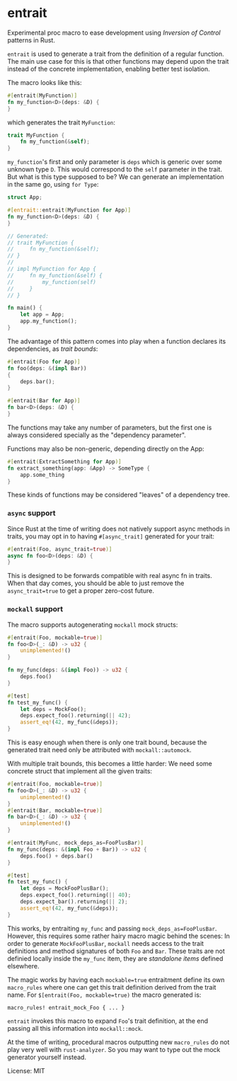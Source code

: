 # entrait

Experimental proc macro to ease development using _Inversion of Control_ patterns in Rust.

`entrait` is used to generate a trait from the definition of a regular function.
The main use case for this is that other functions may depend upon the trait
instead of the concrete implementation, enabling better test isolation.

The macro looks like this:

```rust
#[entrait(MyFunction)]
fn my_function<D>(deps: &D) {
}
```

which generates the trait `MyFunction`:

```rust
trait MyFunction {
    fn my_function(&self);
}
```

`my_function`'s first and only parameter is `deps` which is generic over some unknown type `D`.
This would correspond to the `self` parameter in the trait.
But what is this type supposed to be? We can generate an implementation in the same go, using `for Type`:

```rust
struct App;

#[entrait::entrait(MyFunction for App)]
fn my_function<D>(deps: &D) {
}

// Generated:
// trait MyFunction {
//     fn my_function(&self);
// }
//
// impl MyFunction for App {
//     fn my_function(&self) {
//         my_function(self)
//     }
// }

fn main() {
    let app = App;
    app.my_function();
}
```

The advantage of this pattern comes into play when a function declares its dependencies, as _trait bounds_:


```rust
#[entrait(Foo for App)]
fn foo(deps: &(impl Bar))
{
    deps.bar();
}

#[entrait(Bar for App)]
fn bar<D>(deps: &D) {
}
```

The functions may take any number of parameters, but the first one is always considered specially as the "dependency parameter".

Functions may also be non-generic, depending directly on the App:

```rust
#[entrait(ExtractSomething for App)]
fn extract_something(app: &App) -> SomeType {
    app.some_thing
}
```

These kinds of functions may be considered "leaves" of a dependency tree.

### `async` support
Since Rust at the time of writing does not natively support async methods in traits, you may opt in to having `#[async_trait]` generated
for your trait:

```rust
#[entrait(Foo, async_trait=true)]
async fn foo<D>(deps: &D) {
}
```
This is designed to be forwards compatible with real async fn in traits. When that day comes, you should be able to just remove the `async_trait=true`
to get a proper zero-cost future.

### `mockall` support
The macro supports autogenerating `mockall` mock structs:

```rust
#[entrait(Foo, mockable=true)]
fn foo<D>(_: &D) -> u32 {
    unimplemented!()
}

fn my_func(deps: &(impl Foo)) -> u32 {
    deps.foo()
}

#[test]
fn test_my_func() {
    let deps = MockFoo();
    deps.expect_foo().returning(|| 42);
    assert_eq!(42, my_func(&deps));
}
```
This is easy enough when there is only one trait bound, because the generated trait need only be attributed with `mockall::automock`.

With multiple trait bounds, this becomes a little harder: We need some concrete struct that implement all the given traits:

```rust
#[entrait(Foo, mockable=true)]
fn foo<D>(_: &D) -> u32 {
    unimplemented!()
}
#[entrait(Bar, mockable=true)]
fn bar<D>(_: &D) -> u32 {
    unimplemented!()
}

#[entrait(MyFunc, mock_deps_as=FooPlusBar)]
fn my_func(deps: &(impl Foo + Bar)) -> u32 {
    deps.foo() + deps.bar()
}

#[test]
fn test_my_func() {
    let deps = MockFooPlusBar();
    deps.expect_foo().returning(|| 40);
    deps.expect_bar().returning(|| 2);
    assert_eq!(42, my_func(&deps));
}
```

This works, by entraiting `my_func` and passing `mock_deps_as=FooPlusBar`. However, this requires some rather hairy macro magic behind the scenes:
In order to generate `MockFooPlusBar`, `mockall` needs access to the trait definitions and method signatures of both `Foo` and `Bar`. These
traits are not definied locally inside the `my_func` item, they are _standalone items_ defined elsewhere.

The magic works by having each `mockable=true` entraitment define its own `macro_rules` where one can get this trait definition derived from the trait name.
For `$[entrait(Foo, mockable=true)` the macro generated is:

```
macro_rules! entrait_mock_Foo { ... }
```

`entrait` invokes this macro to expand `Foo`'s trait definition,
at the end passing all this information into `mockall::mock`.

At the time of writing, procedural macros outputting new `macro_rules` do not play very well with `rust-analyzer`. So you may want to type out the mock
generator yourself instead.

License: MIT
